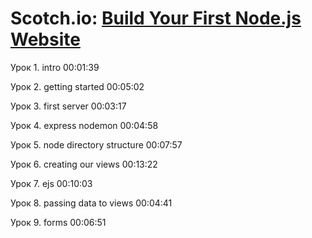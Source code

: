 # Scotch.io: [Build Your First Node.js Website](https://coursehunters.net/course/sozdayte-svoy-pervyy-sayt-c-node-js)

Урок 1. intro 00:01:39

Урок 2. getting started 00:05:02

Урок 3. first server 00:03:17

Урок 4. express nodemon 00:04:58

Урок 5. node directory structure 00:07:57

Урок 6. creating our views 00:13:22

Урок 7. ejs 00:10:03

Урок 8. passing data to views 00:04:41

Урок 9. forms 00:06:51

